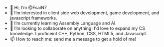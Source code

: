 - 👋 Hi, I’m @EsaiN7
- 👀 I’m interested in client side web development, game development, and javascript frameworks.
- 🌱 I’m currently learning Assembly Language and AI.
- 💞️ I’m looking to collaborate on anything! I'd love to expand my CS knowledge. I proficeint C++, Python, CSS, HTML5, and Javascript.
- 📫 How to reach me: send me a message to get a hold of me!

<!---
EsaiN7/EsaiN7 is a ✨ special ✨ repository because its `README.md` (this file) appears on your GitHub profile.
You can click the Preview link to take a look at your changes.
--->

